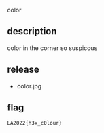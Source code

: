 color

## description

color in the corner so suspicous

## release

- color.jpg

## flag

`LA2022{h3x_c0lour}`

